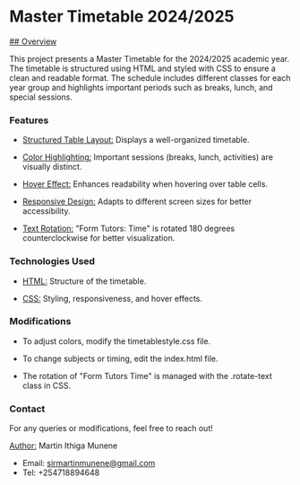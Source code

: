 # Master Timetable 2024/2025
[## Overview](#Overview)

This project presents a Master Timetable for the 2024/2025 academic year. The timetable is structured using HTML and styled with CSS to ensure a clean and readable format. The schedule includes different classes for each year group and highlights important periods such as breaks, lunch, and special sessions.

### Features

- [Structured Table Layout:](#StructuredTableLayout) Displays a well-organized timetable.

- [Color Highlighting:](#ColorHighlighting) Important sessions (breaks, lunch, activities) are visually distinct.

- [Hover Effect:](#HoverEffect) Enhances readability when hovering over table cells.

- [Responsive Design:](#ResponsiveDesign) Adapts to different screen sizes for better accessibility.

- [Text Rotation:](#TextRotation) "Form Tutors: Time" is rotated 180 degrees counterclockwise for better visualization.

### Technologies Used

- [HTML:](#HTML) Structure of the timetable.

- [CSS:](#CSS) Styling, responsiveness, and hover effects.

### Modifications

- To adjust colors, modify the timetablestyle.css file.

- To change subjects or timing, edit the index.html file.

- The rotation of "Form Tutors Time" is managed with the .rotate-text class in CSS.

### Contact

For any queries or modifications, feel free to reach out!

[Author:](#Author) Martin Ithiga Munene
- Email: sirmartinmunene@gmail.com
- Tel: +254718894648

